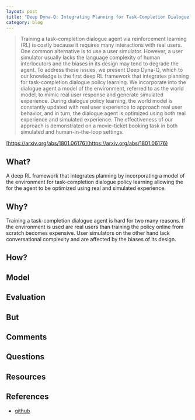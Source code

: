 ```yaml
---
layout: post
title: "Deep Dyna-Q: Integrating Planning for Task-Completion Dialogue Policy Learning"
category: blog
---
```


> Training a task-completion dialogue agent via reinforcement learning (RL) is costly because it requires many interactions with real users. One common alternative is to use a user simulator. However, a user simulator usually lacks the language complexity of human interlocutors and the biases in its design may tend to degrade the agent. To address these issues, we present Deep Dyna-Q, which to our knowledge is the first deep RL framework that integrates planning for task-completion dialogue policy learning. We incorporate into the dialogue agent a model of the environment, referred to as the world model, to mimic real user response and generate simulated experience. During dialogue policy learning, the world model is constantly updated with real user experience to approach real user behavior, and in turn, the dialogue agent is optimized using both real experience and simulated experience. The effectiveness of our approach is demonstrated on a movie-ticket booking task in both simulated and human-in-the-loop settings.

[https://arxiv.org/abs/1801.06176](https://arxiv.org/abs/1801.06176)

## What?
A deep RL framework that integrates planning by incorporating a model of the environment for task-completion dialogue policy learning allowing the for the agent to be optimized using real and simulated experience.

## Why?
Training a task-completion dialogue agent is hard for two many reasons.
If the environment is used are real users than training the policy online from scratch becomes expensive.
User simulators on the other hand lack conversational complexity and are affected by the biases of its design.

## How?
## Model
## Evaluation
## But
## Comments
## Questions
## Resources
## References
* [github](https://github.com/MiuLab/DDQ)